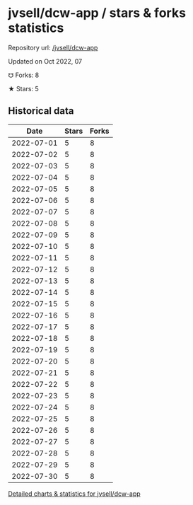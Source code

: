 # jvsell/dcw-app / stars & forks statistics

Repository url: [/jvsell/dcw-app](https://github.com/jvsell/dcw-app)

Updated on Oct 2022, 07

☋ Forks: 8

★ Stars: 5

## Historical data
| Date | Stars | Forks |
|------|-------|-------|
| 2022-07-01 | 5 | 8 | 
| 2022-07-02 | 5 | 8 | 
| 2022-07-03 | 5 | 8 | 
| 2022-07-04 | 5 | 8 | 
| 2022-07-05 | 5 | 8 | 
| 2022-07-06 | 5 | 8 | 
| 2022-07-07 | 5 | 8 | 
| 2022-07-08 | 5 | 8 | 
| 2022-07-09 | 5 | 8 | 
| 2022-07-10 | 5 | 8 | 
| 2022-07-11 | 5 | 8 | 
| 2022-07-12 | 5 | 8 | 
| 2022-07-13 | 5 | 8 | 
| 2022-07-14 | 5 | 8 | 
| 2022-07-15 | 5 | 8 | 
| 2022-07-16 | 5 | 8 | 
| 2022-07-17 | 5 | 8 | 
| 2022-07-18 | 5 | 8 | 
| 2022-07-19 | 5 | 8 | 
| 2022-07-20 | 5 | 8 | 
| 2022-07-21 | 5 | 8 | 
| 2022-07-22 | 5 | 8 | 
| 2022-07-23 | 5 | 8 | 
| 2022-07-24 | 5 | 8 | 
| 2022-07-25 | 5 | 8 | 
| 2022-07-26 | 5 | 8 | 
| 2022-07-27 | 5 | 8 | 
| 2022-07-28 | 5 | 8 | 
| 2022-07-29 | 5 | 8 | 
| 2022-07-30 | 5 | 8 | 


[Detailed charts & statistics for jvsell/dcw-app](https://reviewgithub.com/rep/jvsell/dcw-app)
